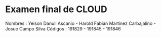 # Examen final de CLOUD
Nombres : Yeison Danuil Ascanio - Harold Fabian Martinez Carbajalino - Josue Campo Silva Códigos : 191829 - 191845 - 191846
